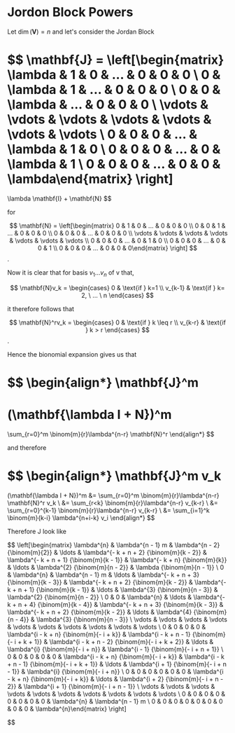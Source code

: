 # Jordon Block Powers

Let $\dim(\mathbf{V})=n$ and let's consider the Jordan Block

$$
\mathbf{J} = 
\left[\begin{matrix}
\lambda & 1 & 0 & ... & 0 & 0 & 0
\\
0 & \lambda & 1 & ... & 0 & 0 & 0
\\
0 & 0 & \lambda & ... & 0 & 0 & 0
\\
\vdots & \vdots & \vdots & \vdots & \vdots & \vdots & \vdots
\\
0 & 0 & 0 & ... & \lambda & 1 & 0
\\
0 & 0 & 0 & ... & 0 & \lambda & 1
\\
0 & 0 & 0 & ... & 0 & 0 & \lambda\end{matrix}
\right]
= 
\lambda \mathbf{I} + \mathbf{N}
$$

for 

$$
\mathbf{N} = 
\left[\begin{matrix}
0 & 1 & 0 & ... & 0 & 0 & 0
\\
0 & 0 & 1 & ... & 0 & 0 & 0
\\
0 & 0 & 0 & ... & 0 & 0 & 0
\\
\vdots & \vdots & \vdots & \vdots & \vdots & \vdots & \vdots
\\
0 & 0 & 0 & ... & 0 & 1 & 0
\\
0 & 0 & 0 & ... & 0 & 0 & 1
\\
0 & 0 & 0 & ... & 0 & 0 & 0\end{matrix}
\right]
$$.

Now it is clear that for basis $v_1...v_n$ of v that,

$$
\mathbf{N}v_k = 
\begin{cases}
    0 & \text{if } k=1
    \\
    v_{k-1} & \text{if } k= 2, \ ... \ n
\end{cases}
$$

it therefore follows that

$$
\mathbf{N}^rv_k = 
\begin{cases}
    0 & \text{if } k \leq r
    \\
    v_{k-r} & \text{if } k > r
\end{cases}
$$.

Hence the bionomial expansion gives us that

$$
\begin{align*}
\mathbf{J}^m  
= 
(\mathbf{\lambda I + N})^m
=
\sum_{r=0}^m \binom{m}{r}\lambda^{n-r} \mathbf{N}^r
\end{align*}
$$

and therefore

$$
\begin{align*}
\mathbf{J}^m v_k
= 
(\mathbf{\lambda I + N})^m
&=
\sum_{r=0}^m \binom{m}{r}\lambda^{n-r}
\mathbf{N}^r v_k
\\
&=
\sum_{r<k} \binom{m}{r}\lambda^{n-r}
v_{k-r}
\\
&=
\sum_{r=0}^{k-1} \binom{m}{r}\lambda^{n-r}
v_{k-r}
\\
&= 
\sum_{i=1}^k \binom{m}{k-i} \lambda^{n+i-k} v_i
\end{align*}
$$

Therefore J look like

$$
\left[\begin{matrix}
\lambda^{n} & \lambda^{n - 1} m & \lambda^{n - 2} {\binom{m}{2}} & \ldots & \lambda^{- k + n + 2} {\binom{m}{k - 2}} & \lambda^{- k + n + 1} {\binom{m}{k - 1}} & \lambda^{- k + n} {\binom{m}{k}} & \ldots & \lambda^{2} {\binom{m}{n - 2}} & \lambda {\binom{m}{n - 1}}
\\
0 & \lambda^{n} & \lambda^{n - 1} m & \ldots & \lambda^{- k + n + 3} {\binom{m}{k - 3}} & \lambda^{- k + n + 2} {\binom{m}{k - 2}} & \lambda^{- k + n + 1} {\binom{m}{k - 1}} & \ldots & \lambda^{3} {\binom{m}{n - 3}} & \lambda^{2} {\binom{m}{n - 2}}
\\
0 & 0 & \lambda^{n} & \ldots & \lambda^{- k + n + 4} {\binom{m}{k - 4}} & \lambda^{- k + n + 3} {\binom{m}{k - 3}} & \lambda^{- k + n + 2} {\binom{m}{k - 2}} & \ldots & \lambda^{4} {\binom{m}{n - 4}} & \lambda^{3} {\binom{m}{n - 3}}
\\
\vdots & \vdots & \vdots & \vdots & \vdots & \vdots & \vdots & \vdots & \vdots & \vdots
\\
0 & 0 & 0 & 0 & \lambda^{i - k + n} {\binom{m}{- i + k}} & \lambda^{i - k + n - 1} {\binom{m}{- i + k + 1}} & \lambda^{i - k + n - 2} {\binom{m}{- i + k + 2}} & \ldots & \lambda^{i} {\binom{m}{- i + n}} & \lambda^{i - 1} {\binom{m}{- i + n + 1}}
\\
0 & 0 & 0 & 0 & 0 & \lambda^{i - k + n} {\binom{m}{- i + k}} & \lambda^{i - k + n - 1} {\binom{m}{- i + k + 1}} & \ldots & \lambda^{i + 1} {\binom{m}{- i + n - 1}} & \lambda^{i} {\binom{m}{- i + n}}
\\
0 & 0 & 0 & 0 & 0 & 0 & \lambda^{i - k + n} {\binom{m}{- i + k}} & \ldots & \lambda^{i + 2} {\binom{m}{- i + n - 2}} & \lambda^{i + 1} {\binom{m}{- i + n - 1}}
\\
\vdots & \vdots & \vdots & \vdots & \vdots & \vdots & \vdots & \vdots & \vdots & \vdots
\\
0 & 0 & 0 & 0 & 0 & 0 & 0 & 0 & \lambda^{n} & \lambda^{n - 1} m
\\
0 & 0 & 0 & 0 & 0 & 0 & 0 & 0 & 0 & \lambda^{n}\end{matrix}
\right]

$$